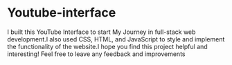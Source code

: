 # Youtube-interface
I built this YouTube Interface to start  My Journey in full-stack web development.I also used CSS, HTML, and JavaScript to style and implement the functionality of the website.I hope you find this project helpful and interesting! Feel free to leave any feedback and improvements
